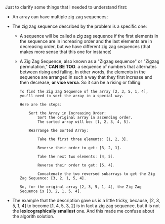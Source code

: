 Just to clarify some things that I needed to understand first:

- An array can have multiple zig zag sequences;
- The zig zag sequence described by the problem is a specific one:

  - A sequence will be called a zig zag sequence if the first elements in the sequence are in increasing order and the last elements are in decreasing order, but we have different zig zag sequences (that makes more sense that this one for instance)
  - A Zig Zag Sequence, also known as a "Zigzag sequence" or "Zigzag permutation," **CAN BE TOO**: a sequence of numbers that alternates between rising and falling. In other words, the elements in the sequence are arranged in such a way that they first increase and then decrease, **or vice versa**. So it can be a rising or falling

    ```code for the above mentioned zig zag sequence:
    To find the Zig Zag Sequence of the array [2, 3, 5, 1, 4], you'll need to sort the array in a special way.

    Here are the steps:

        Sort the Array in Increasing Order:
            Sort the original array in ascending order.
            The sorted array will be: [1, 2, 3, 4, 5].

        Rearrange the Sorted Array:

            Take the first three elements: [1, 2, 3].

            Reverse their order to get: [3, 2, 1].

            Take the next two elements: [4, 5].

            Reverse their order to get: [5, 4].

            Concatenate the two reversed subarrays to get the Zig Zag Sequence: [3, 2, 1, 5, 4].

    So, for the original array [2, 3, 5, 1, 4], the Zig Zag Sequence is [3, 2, 1, 5, 4].
    ```

- The example that the description gave us is a little tricky, because, [2, 3, 5, 1, 4] to become [1, 4, 5, 3, 2] is in fact a zig zag sequence, but it is not the **lexicographically smallest** one. And this made me confuse about the algorith solution.
